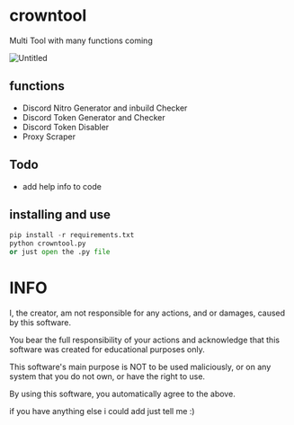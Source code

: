 # crowntool
Multi Tool with many functions coming

![Untitled](https://i.ibb.co/v3gzZ8F/Untitled.png)
## functions

- Discord Nitro Generator and inbuild Checker
- Discord Token Generator and Checker
- Discord Token Disabler
- Proxy Scraper

## Todo

- add help info to code

## installing and use
```python
pip install -r requirements.txt
python crowntool.py
or just open the .py file
```

# INFO

I, the creator, am not responsible for any actions, and or damages, caused by this software.

You bear the full responsibility of your actions and acknowledge that this software was created for educational purposes only.

This software's main purpose is NOT to be used maliciously, or on any system that you do not own, or have the right to use.

By using this software, you automatically agree to the above.

if you have anything else i could add just tell me :)
